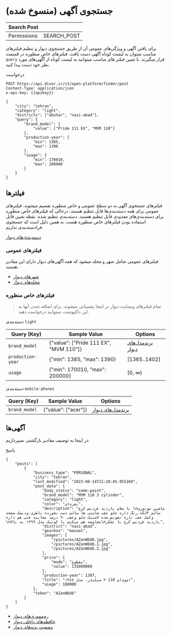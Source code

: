 # (منسوخ شده) جستجوی آگهی

| Search Post  |             |
|--------------|-------------|
| Permissions  | SEARCH_POST |

برای یافتن آگهی و ویژگی‌های عمومی آن از طریق جستجوی دیوار
و تنظیم فیلترهای مناسب میتوان به لیست کوتاه آگهی دست یافت. فیلترهای خاص منظوره در قسمت `query` قرار میگیرند.
با تعیین فیلتر های مناسب میتوانید به لیست کوتاه از آگهی‌های مورد نظر خود دست پیدا کنید.

درخواست

```http request
POST https://api.divar.ir/v1/open-platform/finder/post
Content-Type: application/json
x-api-key: {{apikey}}

{
    "city": "tehran",
    "category": "light",
    "districts": ["abshar", "nazi-abad"],
    "query": {
        "brand_model": {
            "value": ["Pride 111 EX", "MVM 110"]
        },
        "production-year": {
            "min": 1385,
            "max": 1390
        },
        "usage": {
            "min": 170010,
            "max": 200000
        }
    }
}
```

## فیلترها

فیلترهای جستجوی آگهی به دو سطح عمومی و خاص منظوره تقسیم میشوند. فیلترهای عمومی برای همه دسته‌بندی‌ها قابل تنظیم هستند، درحالی که فیلترهای خاص منظوره برای دسته‌بندی‌های معدودی قابل تنظیم هستند.
دسته‌بندی تنظیم شده، نقطه تعیین قابل استفاده بودن فیلترهای خاص منظوره هست. به همین دلیل است که جستجوی فرادسته‌بندی نداریم.

[دسته‌بندی‌های دیوار](../assets/ReadMe.md#دستهها)

### فیلترهای عمومی

فیلترهای عمومی شامل شهر و محله میشود که همه آگهی‌های دیوار دارای این مقادیر هستند.

- [شهرهای دیوار](../assets/ReadMe.md#شهرها)
- [محله‌های دیوار](../assets/ReadMe.md#محلهها)

### فیلترهای خاص منظوره

> تمام فیلترهای وبسایت دیوار در اینجا پشتیبانی میشوند. برای اضافه شدن آنها به این داکیومنت، میتوانید درخواست دهید.

دسته‌بندی `light`

| Query (Key)       | Sample Value                           | Options                                           |
|-------------------|----------------------------------------|---------------------------------------------------|
| `brand_model`     | {"value": ["Pride 111 EX", "MVM 110"]} | [برندمدل‌های دیوار](../assets/ReadMe.md#برند-مدلها) |
| `production-year` | {"min": 1385, "max": 1390}             | [1365..1402]                                      |
| `usage`           | {"min": 170010, "max": 200000}         | [0, ∞)                                            |

دسته‌بندی `mobile-phones`

| Query (Key)       | Sample Value                           | Options                                           |
|-------------------|----------------------------------------|---------------------------------------------------|
| `brand_model`     | {"value": ["acer"]} | [برندمدل‌های دیوار](../assets/ReadMe.md#برند-مدلها) |

## آگهی‌ها
در اینجا به توصیف مقادیر بازگشتی نمیپردازیم.

پاسخ

```http request
{
    "posts": [
        {
            "business_type": "PERSONAL",
            "city": "tehran",
            "last_modified": "2023-08-14T21:20:45.955169",
            "post_data": {
                "body_status": "some-paint",
                "brand_model": "MVM 110 3 cylinder",
                "category": "light",
                "color": "نقره‌ای",
                "description": "با سلام بازدید فردیس کرج \nماشین موتوری سالم ۳لکه رنگ داره جلو عقب شاستی ها سالم دست نخورده باطری ودیسک صفحه وکمک عقب تازه تعویض شده لاستیک جلو وعقب ۹۰ درصد معاینه فنی هم داره \nمعاوضه هم میکنم با کوئیک مدل ۱۳۹۹ به بالا\nبازدید فردیس کرج با تشکر",
                "district": "nazi-abad",
                "gearbox": "manual",
                "images": [
                    "/pictures/AZanWbU6.jpg",
                    "/pictures/AZanWbU6.1.jpg",
                    "/pictures/AZanWbU6.2.jpg"
                ],
                "price": {
                    "mode": "مقطوع",
                    "value": 135000000
                },
                "production-year": 1387,
                "title": "ام‌وی‌ام 110 ۳ سیلندر، مدل ۱۳۸۷",
                "usage": 180000
            },
            "token": "AZanWbU6"
        }
    ]
}

```

- [رم‌مموری‌های دیوار](../assets/ReadMe.md#رممموریها)
- [حافظه‌های داخلی دیوار](../assets/ReadMe.md#حافظههایداخلی)
- [وضعیت بدنه‌های دیوار](../assets/ReadMe.md#وضعیتبدنهها)
